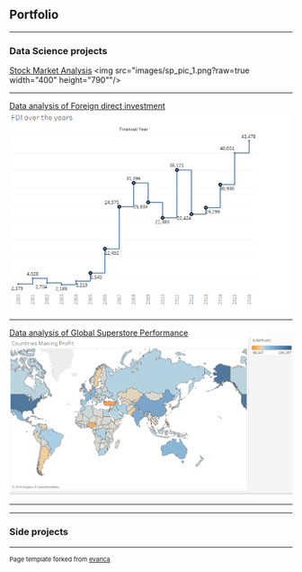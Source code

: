 ## Portfolio

---

### Data Science projects

[Stock Market Analysis](/sample_page)
<img src="images/sp_pic_1.png?raw=true width="400" height="790""/>

---
[Data analysis of Foreign direct investment](/sample_page_1)
<img src="images/fdi_pic3.png"/>

---
[Data analysis of Global Superstore Performance](/sample_page_3)
<img src="images/gsp_pic_1e.png?raw=true"/>

---
---


### Side projects


---
<p style="font-size:11px">Page template forked from <a href="https://github.com/evanca/quick-portfolio">evanca</a></p>
<!-- Remove above link if you don't want to attibute -->
